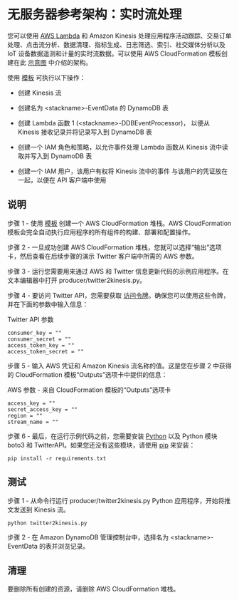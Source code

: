 
# 无服务器参考架构：实时流处理

您可以使用 [AWS Lambda](http://aws.amazon.com/lambda/) 和 Amazon Kinesis 处理应用程序活动跟踪、交易订单处理、点击流分析、数据清理、指标生成、日志筛选、索引、社交媒体分析以及 IoT 设备数据遥测和计量的实时流数据。可以使用 AWS CloudFormation 模板创建在此 [示意图](https://s3.amazonaws.com/awslambda-reference-architectures/stream-processing/lambda-refarch-streamprocessing.pdf) 中介绍的架构。

使用 [模板](https://s3.amazonaws.com/awslambda-reference-architectures/stream-processing/lambda_stream_processing.template)
可执行以下操作：

-   创建 Kinesis 流

-   创建名为 &lt;stackname&gt;-EventData 的 DynamoDB 表

-   创建 Lambda 函数 1 (&lt;stackname&gt;-DDBEventProcessor)，
    以便从 Kinesis 接收记录并将记录写入到
    DynamoDB 表

-   创建一个 IAM 角色和策略，以允许事件处理 Lambda
    函数从 Kinesis 流中读取并写入到 DynamoDB 表

-   创建一个 IAM 用户，该用户有权将 Kinesis 流中的事件
    与该用户的凭证放在一起，以便在 API 客户端中使用

## 说明

步骤 1 - 使用 [
模板](https://s3.amazonaws.com/awslambda-reference-architectures/stream-processing/lambda-refarch-stream-processing.template) 创建一个 AWS CloudFormation 堆栈。AWS CloudFormation 模板会完全自动执行应用程序的所有组件的构建、部署和配置操作。

步骤 2 - 一旦成功创建 AWS CloudFormation 堆栈，您就可以选择“输出”选项卡，然后查看在后续步骤的演示 Twitter 客户端中所需的 AWS 参数。

步骤 3 - 运行您需要用来通过 AWS 和 Twitter 信息更新代码的示例应用程序。在文本编辑器中打开 producer/twitter2kinesis.py。

步骤 4 - 要访问 Twitter API，您需要获取 [访问令牌](https://dev.twitter.com/oauth/overview/application-owner-access-tokens)。确保您可以使用这些令牌，并在下面的参数中输入信息：

Twitter API 参数
```
consumer_key = ""
consumer_secret = ""
access_token_key = ""
access_token_secret = ""
```

步骤 5 - 输入 AWS 凭证和 Amazon Kinesis 流名称的值。这是您在步骤 2 中获得的 CloudFormation 模板“Outputs”选项卡中提供的信息：

AWS 参数 - 来自 CloudFormation 模板的“Outputs”选项卡
```
access_key = ""
secret_access_key = ""
region = ""
stream_name = ""
```

步骤 6 - 最后，在运行示例代码之前，您需要安装 [Python](https://www.python.org/) 以及 Python 模块 boto3 和 TwitterAPI。如果您还没有这些模块，请使用 [pip](http://pip.readthedocs.org/en/stable/installing/) 来安装：

```
pip install -r requirements.txt
```

## 测试

步骤 1 - 从命令行运行 producer/twitter2kinesis.py Python 应用程序，开始将推文发送到 Kinesis 流。

```
python twitter2kinesis.py
```

步骤 2 - 在 Amazon DynamoDB 管理控制台中，选择名为 &lt;stackname&gt;-EventData 的表并浏览记录。

## 清理

要删除所有创建的资源，请删除 AWS CloudFormation 堆栈。
